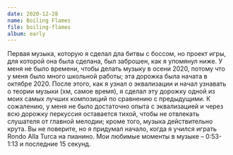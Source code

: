 ```yaml
---
date: 2020-12-28
name: Boiling Flames
file: boiling-flames
album: early
---
```


Первая музыка, которую я сделал дла битвы с боссом, но проект игры, для которой она была сделана, был заброшен, как я упомянул ниже. У меня не было времени, чтобы делать музыку в осени 2020, потому что у меня было много школьной работы; эта дорожка была начата в октябре 2020. После этого, как я узнал о эквализации и начал узнавать о теории музыки (хм, самое время), я сделал эту дорожку одной из моих самых лучших композиций по сравнению с предыдущими. К сожалению, у меня не было достаточно опыта с эквализацией и через всю дорожку перкуссия оставается тихой, чтобы не отвлекать слушателя от главной мелодии; кроме того, музыка действительно крута. Вы не поверите, но я придумал начало, когда я учился играть Rondo Alla Turca на пианино. Мои любимые моменты в музыке – 0:53-1:13 и последние 15 секунд.
